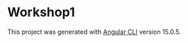 # Workshop1

This project was generated with [Angular CLI](https://github.com/angular/angular-cli) version 15.0.5.

